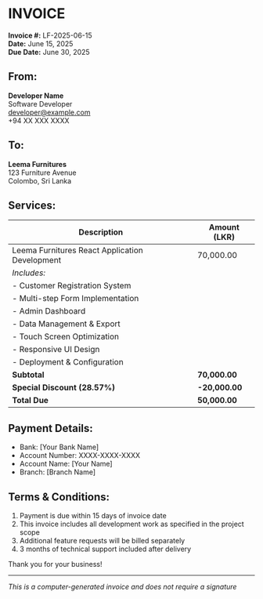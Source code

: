 # INVOICE

**Invoice #:** LF-2025-06-15  
**Date:** June 15, 2025  
**Due Date:** June 30, 2025

## From:
**Developer Name**  
Software Developer  
developer@example.com  
+94 XX XXX XXXX

## To:
**Leema Furnitures**  
123 Furniture Avenue  
Colombo, Sri Lanka

## Services:

| Description | Amount (LKR) |
|-------------|--------------|
| Leema Furnitures React Application Development | 70,000.00 |
| *Includes:* |  |
| - Customer Registration System | |
| - Multi-step Form Implementation | |
| - Admin Dashboard | |
| - Data Management & Export | |
| - Touch Screen Optimization | |
| - Responsive UI Design | |
| - Deployment & Configuration | |
| **Subtotal** | **70,000.00** |
| **Special Discount (28.57%)** | **-20,000.00** |
| **Total Due** | **50,000.00** |

## Payment Details:
- Bank: [Your Bank Name]
- Account Number: XXXX-XXXX-XXXX
- Account Name: [Your Name]
- Branch: [Branch Name]

## Terms & Conditions:
1. Payment is due within 15 days of invoice date
2. This invoice includes all development work as specified in the project scope
3. Additional feature requests will be billed separately
4. 3 months of technical support included after delivery

Thank you for your business!

---

*This is a computer-generated invoice and does not require a signature*
